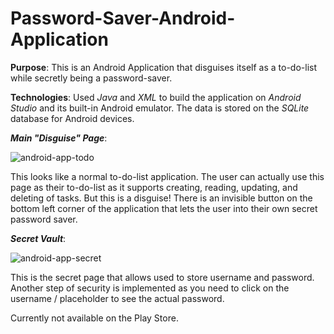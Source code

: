 # Password-Saver-Android-Application
**Purpose**: This is an Android Application that disguises itself as a to-do-list while secretly being a password-saver.

**Technologies**: Used *Java* and *XML* to build the application on *Android Studio* and its built-in Android emulator. The data is stored on the *SQLite* database for Android devices.

***Main "Disguise" Page***:

![android-app-todo](https://user-images.githubusercontent.com/47330978/117239584-12e10500-adfd-11eb-9c00-273700f14347.png)

This looks like a normal to-do-list application. The user can actually use this page as their to-do-list as it supports creating, reading, updating, and deleting of tasks. But this is a disguise! There is an invisible button on the bottom left corner of the application that lets the user into their own secret password saver.

***Secret Vault***:

![android-app-secret](https://user-images.githubusercontent.com/47330978/117239757-5fc4db80-adfd-11eb-855a-d90a394ccff7.png)

This is the secret page that allows used to store username and password. Another step of security is implemented as you need to click on the username / placeholder to see the actual password.

Currently not available on the Play Store.

